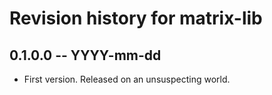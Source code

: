 # Revision history for matrix-lib

## 0.1.0.0 -- YYYY-mm-dd

* First version. Released on an unsuspecting world.
